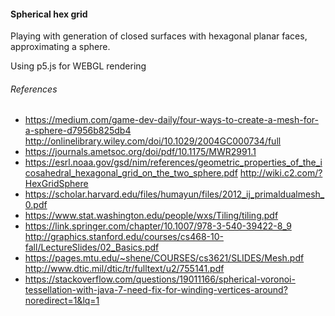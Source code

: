 #### Spherical hex grid
Playing with generation of closed surfaces with hexagonal planar faces, approximating a sphere.

Using p5.js for WEBGL rendering

###### References
+ https://medium.com/game-dev-daily/four-ways-to-create-a-mesh-for-a-sphere-d7956b825db4
http://onlinelibrary.wiley.com/doi/10.1029/2004GC000734/full
+ https://journals.ametsoc.org/doi/pdf/10.1175/MWR2991.1
+ https://esrl.noaa.gov/gsd/nim/references/geometric_properties_of_the_icosahedral_hexagonal_grid_on_the_two_sphere.pdf
http://wiki.c2.com/?HexGridSphere
+ https://scholar.harvard.edu/files/humayun/files/2012_ij_primaldualmesh_0.pdf
+ https://www.stat.washington.edu/people/wxs/Tiling/tiling.pdf
+ https://link.springer.com/chapter/10.1007/978-3-540-39422-8_9
http://graphics.stanford.edu/courses/cs468-10-fall/LectureSlides/02_Basics.pdf
+ https://pages.mtu.edu/~shene/COURSES/cs3621/SLIDES/Mesh.pdf
http://www.dtic.mil/dtic/tr/fulltext/u2/755141.pdf
+ https://stackoverflow.com/questions/19011166/spherical-voronoi-tessellation-with-java-7-need-fix-for-winding-vertices-around?noredirect=1&lq=1

